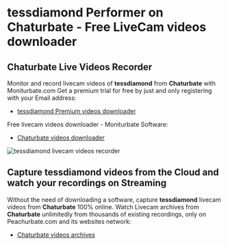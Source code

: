 # tessdiamond Performer on Chaturbate - Free LiveCam videos downloader

## Chaturbate Live Videos Recorder

Monitor and record livecam videos of **tessdiamond** from **Chaturbate** with Moniturbate.com
Get a premium trial for free by just and only registering with your Email address:
* [tessdiamond Premium videos downloader](https://moniturbate.com/request-demo-licence-key.html)

Free livecam videos downloader - Moniturbate Software:
* [Chaturbate videos downloader](https://moniturbate.com/moniturbate-download-software.html)

![tessdiamond livecam videos recorder](https://peachurnet.com/templates/moniturbate-software.png)


## Capture tessdiamond videos from the Cloud and watch your recordings on Streaming

Without the need of downloading a software, capture **tessdiamond** livecam videos from **Chaturbate** 100% online.
Watch Livecam archives from **Chaturbate** unlimitedly from thousands of existing recordings, only on Peachurbate.com and its websites network:
* [Chaturbate videos archives](https://peachurnet.com/)